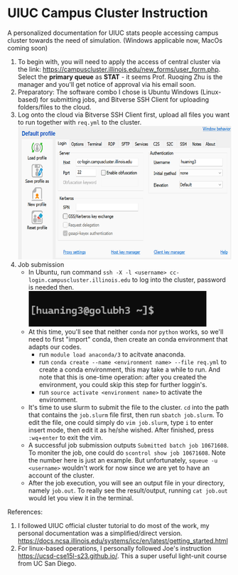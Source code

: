 # UIUC Campus Cluster Instruction
A personalized documentation for UIUC stats people accessing campus cluster towards the need of simulation. (Windows applicable now, MacOs coming soon)
1. To begin with, you will need to apply the access of central cluster via the link: https://campuscluster.illinois.edu/new_forms/user_form.php. Select the __primary queue__ as __STAT__ - it seems Prof. Ruoqing Zhu is the manager and you'll get notice of approval via his email soon.
2. Preparatory: The software combo I chose is Ubuntu Windows (Linux-based) for submitting jobs, and Bitverse SSH Client for uploading folders/files to the cloud.
3. Log onto the cloud via Bitverse SSH Client first, upload all files you want to run together with `req.yml` to the cluster. <img src="g2.png" width="500" height="300">
4. Job submission
   - In Ubuntu, run command `ssh -X -l <username> cc-login.campuscluster.illinois.edu` to log into the cluster, password is needed then. <img src="g1.png" width="400" height="80">
   - At this time, you'll see that neither `conda` nor `python` works, so we'll need to first "import" conda, then create an conda environment that adapts our codes.
     - run `module load anaconda/3` to acitvate anaconda.
     - run `conda create --name <environment name> --file req.yml` to create a conda environment, this may take a while to run. And note that this is one-time operation: after you created the environment, you could skip this step for further loggin's.
     - run `source activate <environment name>` to activate the environment.
   - It's time to use slurm to submit the file to the cluster. `cd` into the path that contains the `job.slurm` file first, then run `sbatch job.slurm`. To edit the file, one could simply do `vim job.slurm`, type `i` to enter insert mode, then edit it as he/she wished. After finished, press `:wq`+`enter` to exit the vim.
   - A successful job submission outputs `Submitted batch job 10671608`. To moniter the job, one could do `scontrol show job 10671608`. Note the number here is just an example. But unfortunately, `squeue -u <username>` wouldn't work for now since we are yet to have an account of the cluster.
   - After the job execution, you will see an output file in your directory, namely `job.out`. To really see the result/output, running `cat job.out` would let you view it in the terminal.

References:
1. I followed UIUC official cluster tutorial to do most of the work, my personal documentation was a simplified/direct version. https://docs.ncsa.illinois.edu/systems/icc/en/latest/getting_started.html
2. For linux-based operations, I personally followed Joe's instruction https://ucsd-cse15l-s23.github.io/. This a super useful light-unit course from UC San Diego.
